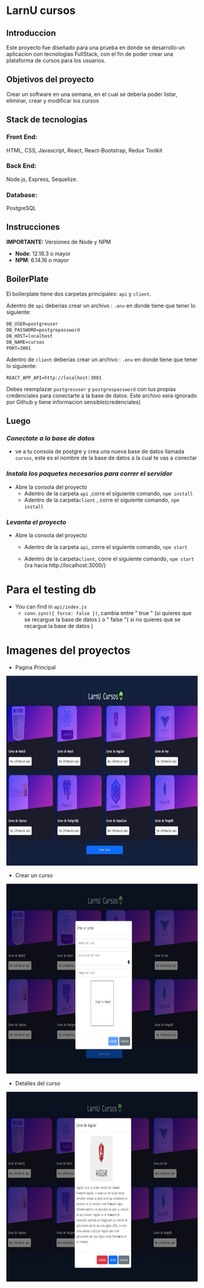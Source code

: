 
# LarnU cursos

## Introduccion

Este proyecto fue diseñado para una prueba en donde se desarrollo un aplicacion con tecnologias FullStack, con el fin de poder crear una plataforma de cursos para los usuarios.

## Objetivos del proyecto
Crear un software en una semana, en el cual se deberia poder
listar, eliminar, crear y modificar los cursos

## Stack de tecnologias

### Front End:
HTML, CSS, Javascript, React, React-Bootstrap, Redux Toolkit

### Back End:
Node.js, Express, Sequelize.

### Database:
PostgreSQL

## **Instrucciones** 

__IMPORTANTE:__ Versiones de Node y NPM

 * __Node__: 12.18.3 o mayor
 * __NPM__: 6.14.16 o mayor

 
## BoilerPlate

El boilerplate tiene dos carpetas principales: `api` y `client`.

Adentro de `api` deberias crear un archivo : `.env` 
en donde tiene que tener lo siguiente: 

```
DB_USER=postgreuser
DB_PASSWORD=postgrepassword
DB_HOST=localhost
DB_NAME=cursos
PORT=3001

```
Adentro de `client` deberias crear un archivo : `.env` 
en donde tiene que tener lo siguiente: 

```
REACT_APP_API=http://localhost:3001

```
Debes reemplazar `postgresuser` y `postgrespassword` con tus propias credenciales para conectarte a la base de datos. Este archivo sera ignorado por Github y tiene informacion sensible(credenciales)


## Luego
### _Conectate a la base de datos_

 - ve a tu consola de postgre y crea una nueva base de datos llamada `cursos`, este es el nombre de la base de datos a la cual te vas a conectar

### _Instala los paquetes necesarios para correr el servidor_

- Abre la consola del proyecto
    + Adentro de la carpeta `api` ,corre el siguiente comando, `npm install`
    + Adentro de la carpeta`client` , corre el siguiente comando, `npm install` 

### _Levanta el proyecto_

- Abre la consola del proyecto
    + Adentro de la carpeta `api`, corre el siguiente comando, `npm start`
        
    + Adentro de la carpeta`client`, corre el siguiente comando, `npm start` (ira hacia http://localhost:3000/) 

# Para el testing db

- You can find in `api/index.js`
    + `conn.sync({ force: false })`, cambia entre " true " (si quieres que se recargue la base de datos ) o " false "( si no quieres que se recargue la base de datos ) 

# Imagenes del proyectos

- Pagina Principal
<p align="center">
  <img height="500rem" width="1200" src="./client/assets/landing.jpg"/>
</p>

- Crear un curso
<p align="center">
  <img height="500rem" width="1200" src="./client/assets/crear.jpg"/>
</p>

- Detalles del curso
<p align="center">
  <img height="500rem" width="1200" src="./client/assets/detalle.jpg"/>
</p>
